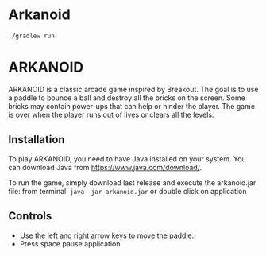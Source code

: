 # Arkanoid

`./gradlew run`


# ARKANOID

ARKANOID is a classic arcade game inspired by Breakout. The goal is to use a paddle to bounce a ball and destroy all the bricks on the screen. Some bricks may contain power-ups that can help or hinder the player. The game is over when the player runs out of lives or clears all the levels.

## Installation

To play ARKANOID, you need to have Java installed on your system. You can download Java from https://www.java.com/download/.

To run the game, simply download last release and execute the arkanoid.jar file:
from terminal: `java -jar arkanoid.jar`
or double click on application 

## Controls

- Use the left and right arrow keys to move the paddle.
- Press space pause application
